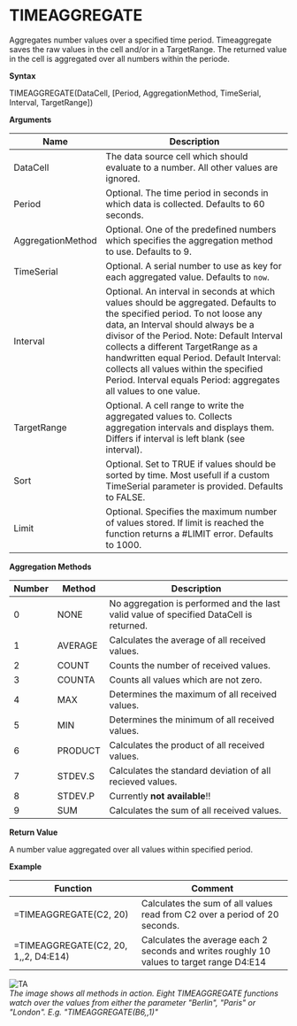 # TIMEAGGREGATE

Aggregates number values over a specified time period. Timeaggregate
saves the raw values in the cell and/or in a TargetRange. The returned
value in the cell is aggregated over all numbers within the periode.

**Syntax**

TIMEAGGREGATE(DataCell, \[Period, AggregationMethod, TimeSerial,
Interval, TargetRange\])

**Arguments**

| Name              | Description                                                                                                                                                                                                                                                                                                                                                                                                 |
|-------------------|-------------------------------------------------------------------------------------------------------------------------------------------------------------------------------------------------------------------------------------------------------------------------------------------------------------------------------------------------------------------------------------------------------------|
| DataCell          | The data source cell which should evaluate to a number. All other values are ignored.                                                                                                                                                                                                                                                                                                                       |
| Period            | Optional. The time period in seconds in which data is collected. Defaults to 60 seconds.                                                                                                                                                                                                                                                                                                                    |
| AggregationMethod | Optional. One of the predefined numbers which specifies the aggregation method to use. Defaults to 9.                                                                                                                                                                                                                                                                                                       |
| TimeSerial        | Optional. A serial number to use as key for each aggregated value. Defaults to `now`.                                                                                                                                                                                                                                                                                                                       |
| Interval          | Optional. An interval in seconds at which values should be aggregated. Defaults to the specified period. To not loose any data, an Interval should always be a divisor of the Period. Note: Default Interval collects a different TargetRange as a handwritten equal Period. Default Interval: collects all values within the specified Period. Interval equals Period: aggregates all values to one value. |
| TargetRange       | Optional. A cell range to write the aggregated values to. Collects aggregation intervals and displays them. Differs if interval is left blank (see interval).                                                                                                                                                                                                                                               |
| Sort              | Optional. Set to TRUE if values should be sorted by time. Most usefull if a custom TimeSerial parameter is provided. Defaults to FALSE.                                                                                                                                                                                                                                                                     |
| Limit             | Optional. Specifies the maximum number of values stored. If limit is reached the function returns a \#LIMIT error. Defaults to 1000.                                                                                                                                                                                                                                                                        |

**Aggregation Methods**

| Number | Method  | Description                                                                             |
|--------|---------|-----------------------------------------------------------------------------------------|
| 0      | NONE    | No aggregation is performed and the last valid value of specified DataCell is returned. |
| 1      | AVERAGE | Calculates the average of all received values.                                          |
| 2      | COUNT   | Counts the number of received values.                                                   |
| 3      | COUNTA  | Counts all values which are not zero.                                                   |
| 4      | MAX     | Determines the maximum of all received values.                                          |
| 5      | MIN     | Determines the minimum of all received values.                                          |
| 6      | PRODUCT | Calculates the product of all received values.                                          |
| 7      | STDEV.S | Calculates the standard deviation of all recieved values.                               |
| 8      | STDEV.P | Currently **not available**!!                                                           |
| 9      | SUM     | Calculates the sum of all received values.                                              |

**Return Value**

A number value aggregated over all values within specified period.

**Example**

| Function                             | Comment                                                                                   |
|--------------------------------------|-------------------------------------------------------------------------------------------|
| =TIMEAGGREGATE(C2, 20)               | Calculates the sum of all values read from C2 over a period of 20 seconds.                |
| =TIMEAGGREGATE(C2, 20, 1,,2, D4:E14) | Calculates the average each 2 seconds and writes roughly 10 values to target range D4:E14 |

![TA](/images/TS/TA.png)  
*The image shows all methods in action. Eight TIMEAGGREGATE functions
watch over the values from either the parameter "Berlin", "Paris" or
"London". E.g. "TIMEAGGREGATE(B6,,1)"*
